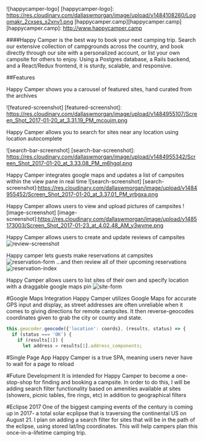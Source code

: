 ![happycamper-logo]
[happycamper-logo]: https://res.cloudinary.com/dallaswmorgan/image/upload/v1484108260/Logomakr_2cxses_s2xnv1.png
[happycamper.camp][happycamper.camp]
[happycamper.camp]: http://www.happycamper.camp

####Happy Camper is the best way to book your next camping trip.
Search our extensive collection of campgrounds across the country, and book directly through our site with a personalized account, or list your own campsite for others to enjoy. Using a Postgres database, a Rails backend, and a React/Redux frontend, it is sturdy, scalable, and responsive.

##Features

Happy Camper shows you a carousel of featured sites, hand curated from the archives

![featured-screenshot]
[featured-screenshot]: https://res.cloudinary.com/dallaswmorgan/image/upload/v1484955107/Screen_Shot_2017-01-20_at_3.31.19_PM_mcoujm.png

Happy Camper allows you to search for sites near any location using location autocomplete

![search-bar-screenshot]
[search-bar-screenshot]: https://res.cloudinary.com/dallaswmorgan/image/upload/v1484955342/Screen_Shot_2017-01-20_at_3.33.08_PM_m6hgql.png

Happy Camper integrates google maps and updates a list of campsites within the view pane in real time
![search-screenshot]
[search-screenshot]:https://res.cloudinary.com/dallaswmorgan/image/upload/v1484955452/Screen_Shot_2017-01-20_at_3.37.01_PM_yrbgxa.png

Happy Camper allows users to view and upload pictures of campsites
![image-screenshot]
[image-screenshot]:https://res.cloudinary.com/dallaswmorgan/image/upload/v1485173003/Screen_Shot_2017-01-23_at_4.02.48_AM_y3wvme.png

Happy Camper allows users to create and update reviews of campsites
![review-screenshot](https://res.cloudinary.com/dallaswmorgan/image/upload/v1485173111/Screen_Shot_2017-01-23_at_4.04.47_AM_ba0tol.png)

Happy camper lets guests make reservations at campsites
![reservation-form](https://res.cloudinary.com/dallaswmorgan/image/upload/v1485173191/Screen_Shot_2017-01-23_at_4.06.06_AM_ypfnok.png)
...and then review all of their upcoming reservations
![reservation-index](https://res.cloudinary.com/dallaswmorgan/image/upload/v1485173221/Screen_Shot_2017-01-23_at_4.06.40_AM_tggcqu.png)

Happy Camper allows users to list sites of their own and specify location with a draggable google maps pin
![site-form](https://res.cloudinary.com/dallaswmorgan/image/upload/v1485173389/Screen_Shot_2017-01-23_at_4.09.10_AM_dzky8t.png)

#Google Maps Integration
Happy Camper utilizes Google Maps for accurate GPS input and display, as street addresses are often unreliable when it comes to giving directions for remote campsites. It then reverse-geocodes coordinates given to grab the city or county and state.

```js
this.geocoder.geocode({'location': coords}, (results, status) => {
  if (status === 'OK') {
    if (results[1]) {
      let address = results[1].address_components;
```

#Single Page App
Happy Camper is a true SPA, meaning users never have to wait for a page to reload

#Future Development
It is intended for Happy Camper to become a one-stop-shop for finding and booking a campsite. In order to do this, I will be adding search filter functionality based on amenities available at sites (showers, picnic tables, fire rings, etc) in addition to geographical filters

#Eclipse 2017
One of the biggest camping events of the century is coming up in 2017- a total solar ecplipse that is traversing the continental US on August 21. I plan on adding a search filter for sites that will be in the path of the eclipse, using stored lat/lng coordinates. This will help campers plan this once-in-a-lifetime camping trip.
